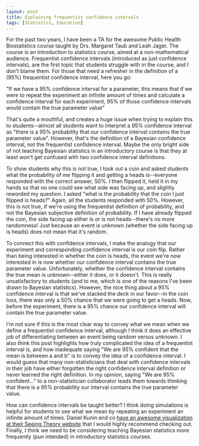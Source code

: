 ```yaml
---
layout: post
title: Explaining frequentist confidence intervals
tags: [Statistics, Education]
---
```


For the past two years, I have been a TA for the awesome Public Health Biostatistics course taught by Drs. Margaret Taub and Leah Jager. The course is an introduction to statistics course, aimed at a non-mathematical audience. Frequentist confidence intervals (introduced as just confidence intervals), are the first topic that students struggle with in the course, and I don't blame them. For those that need a refresher in the definition of a (95%) frequentist confidence interval, here you go:

"If we have a 95% confidence interval for a parameter, this means that if we were to repeat the experiment an infinite amount of times and calculate a confidence interval for each experiment, 95% of those confidence intervals would contain the true parameter value"

That's quite a mouthful, and creates a huge issue when trying to explain this to students--almost all students want to interpret a 95% confidence interval as "there is a 95% probability that our confidence interval contains the true parameter value". However, that's the definition of a Bayesian confidence interval, not the frequentist confidence interval. Maybe the only bright side of not teaching Bayesian statistics in an introductory course is that they at least won't get confused with two confidence interval definitions.

To show students why this is not true, I took out a coin and asked students what the probability of me flipping it and getting a heads is--everyone responded with the correct answer, 50%. I then flipped it, held it in my hands so that no one could see what side was facing up, and slightly reworded my question. I asked "what is the probability that the coin I just flipped is heads?" Again, all the students responded with 50%. However, this is not true, if we're using the frequentist definition of probability, and not the Bayesian subjective definition of probability. If I have already flipped the coin, the side facing up either is or is not heads--there's no more randomness! Just because an event is unknown (whether the side facing up is heads) does not mean that it's random. 

To connect this with confidence intervals, I make the analogy that our experiment and corresponding confidence interval is our coin flip. Rather than being interested in whether the coin is heads, the event we're now interested in is now whether our confidence interval contains the true parameter value. Unfortunately, whether the confidence interval contains the true mean is unknown--either it does, or it doesn't. This is really unsatisfactory to students (and to me, which is one of the reasons I've been drawn to Bayesian statistics). However, the nice thing about a 95% confidence interval is that we've stacked the deck in our favor--in the coin toss, there was only a 50% chance that we were going to get a heads. Now, before the experiment, there is a 95% chance our confidence interval will contain the true parameter value. 

I'm not sure if this is the most clear way to convey what we mean when we define a frequentist confidence interval, although I think it does an effective job of differentiating between an event being random versus unknown. I also think this post highlights how truly complicated the idea of a frequentist interval is, and how inadequate saying "We are 95% confident that the mean is between a and b" is to convey the idea of a confidence interval. I would guess that many non-statisticians that deal with confidence intervals in their job have either forgotten the right confidence interval definition or never learned the right definition. In my opinion, saying "We are 95% confident..." to a non-statistician collaborator leads them towards thinking that there is a 95% probability our interval contains the true parameter value. 

How can confidence intervals be taught better? I think doing simulations is helpful for students to see what we mean by repeating an experiment an infinite amount of times. Daniel Kunin and co [have an awesome visualization at their Seeing Theory website](https://students.brown.edu/seeing-theory/index.html#firstPage) that I would highly recommend checking out. Finally, I think we need to be considering teaching Bayesian statistics more frequently (pun intended) in introductory statistics courses. 
